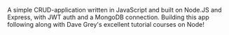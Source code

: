 A simple CRUD-application written in JavaScript and built on Node.JS and Express, with JWT auth and a MongoDB connection.
Building this app following along with Dave Grey's excellent tutorial courses on Node!
